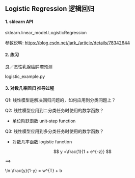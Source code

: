 ## Logistic Regression 逻辑回归

#### 1. sklearn API

sklearn.linear_model.LogisticRegression 

参数说明: https://blog.csdn.net/jark_/article/details/78342644

#### 2. 练习

良／恶性乳腺癌肿瘤预测

logistic_example.py

#### 3. 对数几率回归 推导过程

Q1: 线性模型是解决回归问题的，如何应用到分类问题上？

Q2: 线性模型应用到二分类任务时使用的数学函数？

- 单位阶跃函数 unit-step function

Q3: 线性模型应用到多分类任务时使用的数学函数？

- 对数几率函数 logistic function

$$ y =\frac{1}{1 + e^{-z}} $$

==>

\ln  \frac{y}{1-y} = w^{T} + b

 


